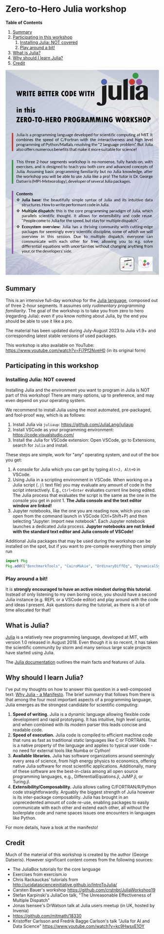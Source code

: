 # Zero-to-Hero Julia workshop

**Table of Contents**
1. [Summary](#summary)
2. [Participating in this workshop](#participating-in-this-workshop)
   1. [Installing Julia: NOT covered](#installing-julia-not-covered)
   2. [Play around a bit!](#play-around-a-bit)
3. [What is Julia?](#what-is-julia)
4. [Why should I learn Julia?](#why-should-i-learn-julia)
5. [Credit](#credit)

![workshop's add poster](add.jpg)

## Summary

This is an intensive full-day workshop for the [Julia language](#what-is-julia), composed out of three 2-hour segments. It assumes only *rudimentary programming familiarity*. The goal of the workshop is to take you from zero to hero (regarding Julia): even if you know nothing about Julia, by the end you should be able to use it like a pro.


The material has been updated during July-August 2023 to Julia v1.9+ and corresponding latest stable versions of used packages.

This workshop is also available on YouTube: https://www.youtube.com/watch?v=Fi7Pf2NveH0 (in its original form)


## Participating in this workshop

### Installing Julia: NOT covered

Installing Julia and the environment you want to program in Julia is NOT part of this workshop! There are many options, up to preference, and may even depend on your operating system.

We recommend to install Julia using the most automated, pre-packaged, and fool-proof way, which is as follows:

1. Install Julia via `juliaup`: https://github.com/JuliaLang/juliaup
2. Install VSCode as your programming environment: https://code.visualstudio.com/
3. Install the Julia for VSCode extension: Open VSCode, go to Extensions, search for `Julia` and install.

These steps are simple, work for "any" operating system, and out of the box you get:

1. A console for Julia which you can get by typing `Alt+J, Alt+O` in VSCode.
2. Using Julia in a scripting environment in VSCode. When working on a Julia script (`.jl` text file) you may evaluate any amount of code in the script interactively. E.g., `Ctrl+Enter` evaluates current line being edited. The Julia process that evaluates the script is the same as the one in the console you get in point 1. **The Julia console and the text editor window are linked!**
3. Jupyter notebooks, like the one you are reading now, which you can open from the command launch in VSCode (Ctrl+Shift+P) and then selecting "Jupyter: Import new notebook". Each Jupyter notebook launches a dedicated Julia process. **Jupyter notebooks are not linked with the standard text editor and Julia console of VSCode!**

Additional Julia packages that may be used during the workshop can be installed on the spot, but if you want to pre-compile everything then simply run

```julia
import Pkg
Pkg.add(["BenchmarkTools", "CairoMakie", "OrdinaryDiffEq", "DynamicalSystems", "DrWatson", "DataFrames"])
```

### Play around a bit!

It is **strongly encouraged to have an active mindset during this tutorial**. Instead of only listening to my own boring voice, you should have a second Julia instance (e.g. REPL or a VSCode editor) and play around with the code and ideas I present. Ask questions during the tutorial, as there is a lot of time allocated for that!

## What is Julia?

[Julia](https://julialang.org/) is a relatively new programming language, developed at MIT, with version 1.0 released in August 2018. Even though it is so recent, it has taken the scientific community by storm and many serious large scale projects have started using Julia.

The [Julia documentation](https://docs.julialang.org/en/v1/) outlines the main facts and features of Julia.

## Why should I learn Julia?

I've put my thoughts on how to answer this question in a well-composed text: [Why Julia - a Manifesto](https://github.com/Datseris/whyjulia-manifesto). The brief summary that follows from there is that among the four most important aspects of a programming language, Julia emerges as the strongest candidate for scientific computing:

1. **Speed of writing.** Julia is a dynamic language allowing flexible code development and rapid prototyping. It has intuitive, high level syntax, and when combined with its modern parser this leads concise and readable code.
2. **Speed of execution.** Julia code is compiled to efficient machine code that runs as fast as traditional static languages like C or FORTRAN. That is a native property of the language and applies to typical user code - no need for external tools like Numba or Cython!
3. **Available libraries.** Julia has software organizations around seemingly every area of science, from high energy physics to economics, offering native Julia software for most scientific applications. Additionally, many of these software are the best-in-class among all open source programming languages, e.g., DifferentialEquations.jl, JuMP.jl, or Turing.jl.
4. **Extensibility/Composability.** Julia allows calling C/FORTRAN/R/Python code straightforwardly. Arguably the biggest strength of Julia however is its inter-package composability. Julia has brought in an unprecedented amount of code re-use, enabling packages to easily communicate with each other and extend each other, all without the boilerplate code and name spaces issues one encounters in languages like Python.

For more details, have a look at the manifesto!

## Credit

Much of the material of this workshop is created by the author (George Datseris). However significant content comes from the following sources:

* The JuliaBox tutorials for the core language
* Exercises from exercism.io
* Chris Rackauckas' tutorials from http://ucidatascienceinitiative.github.io/IntroToJulia/
* Carsten Bauer's workshop https://github.com/crstnbr/JuliaWorkshop19
* Stefan Karpinski's JuliaCon talk, "The Unreasonable Effectiveness of Multiple Dispatch"
* Jonas Isensee's DrWatson talk at Julia users meetup (in UK, hosted by Invenia)
* https://github.com/mitmath/18330
* Kristoffer Carlsson and Fredrik Bagge Carlson's talk "Julia for AI and Data Science" https://www.youtube.com/watch?v=kc9HwsxE1OY
